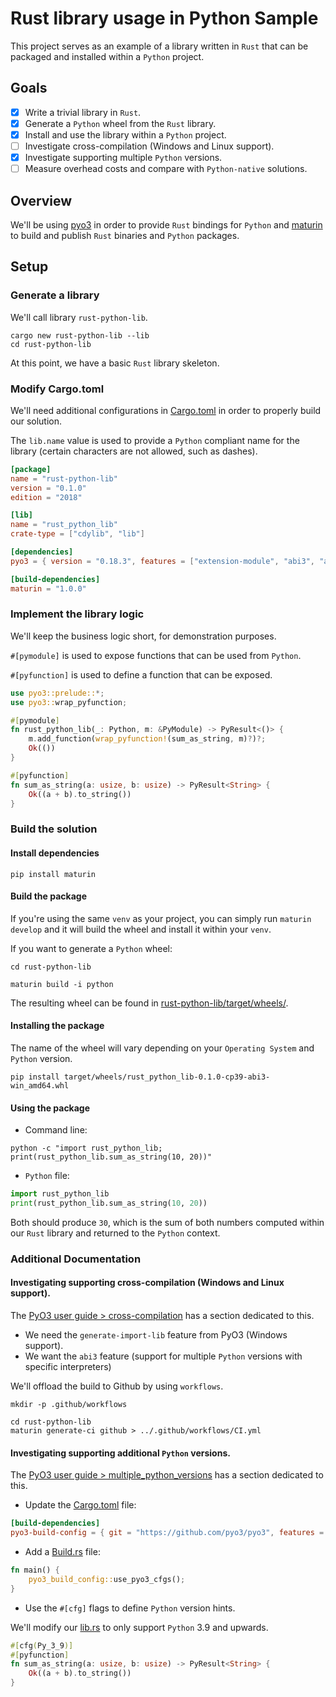 # Rust library usage in Python Sample

This project serves as an example of a library written in `Rust` that can be packaged and installed within a `Python` project.

## Goals

- [x] Write a trivial library in `Rust`.
- [x] Generate a `Python` wheel from the `Rust` library.
- [x] Install and use the library within a `Python` project.
- [ ] Investigate cross-compilation (Windows and Linux support).
- [X] Investigate supporting multiple `Python` versions.
- [ ] Measure overhead costs and compare with `Python-native` solutions.

## Overview

We'll be using [pyo3](https://github.com/PyO3/pyo3) in order to provide `Rust` bindings for `Python` and [maturin](https://github.com/PyO3/maturin) to build and publish `Rust` binaries and `Python` packages.

## Setup

### Generate a library

We'll call library `rust-python-lib`.

```shell
cargo new rust-python-lib --lib
cd rust-python-lib
```

At this point, we have a basic `Rust` library skeleton.

### Modify Cargo.toml

We'll need additional configurations in [Cargo.toml](rust-python-lib/Cargo.toml) in order to properly build our solution.

The `lib.name` value is used to provide a `Python` compliant name for the library (certain characters are not allowed, such as dashes).

```toml
[package]
name = "rust-python-lib"
version = "0.1.0"
edition = "2018"

[lib]
name = "rust_python_lib"
crate-type = ["cdylib", "lib"]

[dependencies]
pyo3 = { version = "0.18.3", features = ["extension-module", "abi3", "abi3-py39", "generate-import-lib"] }

[build-dependencies]
maturin = "1.0.0"
```

### Implement the library logic

We'll keep the business logic short, for demonstration purposes.

`#[pymodule]` is used to expose functions that can be used from `Python`.

`#[pyfunction]` is used to define a function that can be exposed.

```rust
use pyo3::prelude::*;
use pyo3::wrap_pyfunction;

#[pymodule]
fn rust_python_lib(_: Python, m: &PyModule) -> PyResult<()> {
    m.add_function(wrap_pyfunction!(sum_as_string, m)?)?;
    Ok(())
}

#[pyfunction]
fn sum_as_string(a: usize, b: usize) -> PyResult<String> {
    Ok((a + b).to_string())
}
```

### Build the solution

#### Install dependencies
```shell
pip install maturin
```

#### Build the package
If you're using the same `venv` as your project, you can simply run `maturin develop` and it will build the wheel and install it within your `venv`.

If you want to generate a `Python` wheel:

```shell
cd rust-python-lib

maturin build -i python
```

The resulting wheel can be found in [rust-python-lib/target/wheels/](rust-python-lib/target/wheels).

#### Installing the package

The name of the wheel will vary depending on your `Operating System` and `Python` version.
```shell
pip install target/wheels/rust_python_lib-0.1.0-cp39-abi3-win_amd64.whl
```

#### Using the package

- Command line:

```shell
python -c "import rust_python_lib; print(rust_python_lib.sum_as_string(10, 20))"
```

- `Python` file: 
```python
import rust_python_lib
print(rust_python_lib.sum_as_string(10, 20))
```

Both should produce `30`, which is the sum of both numbers computed within our `Rust` library and returned to the `Python` context.


### Additional Documentation

#### Investigating supporting cross-compilation (Windows and Linux support).

The [PyO3 user guide > cross-compilation](https://pyo3.rs/main/building_and_distribution#cross-compiling) has a section dedicated to this.

- We need the `generate-import-lib` feature from PyO3 (Windows support).
- We want the `abi3` feature (support for multiple `Python` versions with specific interpreters)

We'll offload the build to Github by using `workflows`.

```shell
mkdir -p .github/workflows

cd rust-python-lib
maturin generate-ci github > ../.github/workflows/CI.yml
```


#### Investigating supporting additional `Python` versions.

The [PyO3 user guide > multiple_python_versions](https://pyo3.rs/main/building_and_distribution/multiple_python_versions) has a section dedicated to this.

- Update the [Cargo.toml](rust-python-lib/Cargo.toml) file: 

```toml
[build-dependencies]
pyo3-build-config = { git = "https://github.com/pyo3/pyo3", features = ["resolve-config"] }
```
- Add a [Build.rs]() file:

```rust
fn main() {
    pyo3_build_config::use_pyo3_cfgs();
}
```

- Use the `#[cfg]` flags to define `Python` version hints.

We'll modify our [lib.rs](rust-python-lib/src/lib.rs) to only support `Python` 3.9 and upwards.

```rust
#[cfg(Py_3_9)]
#[pyfunction]
fn sum_as_string(a: usize, b: usize) -> PyResult<String> {
    Ok((a + b).to_string())
}
```